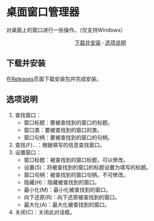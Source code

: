 # 桌面窗口管理器
对桌面上的窗口进行一些操作。（仅支持Windows）

<center><a href="#下载并安装">下载并安装</a><b> · </b><a href="#选项说明">选项说明</a></center>

## 下载并安装

在[Releases](https://github.com/xiaoshu312/DwmEx/releases)页面下载安装包并完成安装。

## 选项说明

1. 查找窗口：
   - 窗口标题：要被查找到的窗口的标题。
   - 窗口类：要被查找到的窗口的类。
   - 窗口句柄：要被查找到的窗口的句柄。
2. 查找(F)...：根据填写的信息查找窗口。
3. 设置窗口：
   - 窗口标题：被查找到的窗口标题，可以修改。
   - 设置(S)：将被查找到的窗口的标题设置为填写的标题。
   - 窗口句柄：被查找到的窗口句柄，不可修改。
   - 隐藏(H)：隐藏被查找到的窗口。
   - 最小化(M)：最小化被查找到的窗口。
   - 向下还原(R)：向下还原被查找到的窗口。
   - 最大化(A)：最大化被查找到的窗口。
4. 关闭(C)：关闭此对话框。
